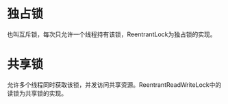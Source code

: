 # 独占锁

也叫互斥锁，每次只允许一个线程持有该锁，ReentrantLock为独占锁的实现。

# 共享锁

允许多个线程同时获取该锁，并发访问共享资源。ReentrantReadWriteLock中的读锁为共享锁的实现。
